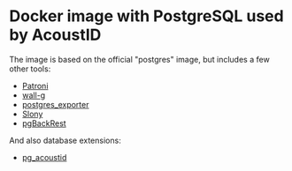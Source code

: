 # Docker image with PostgreSQL used by AcoustID

The image is based on the official "postgres" image, but includes a few other tools:

  * [Patroni](https://github.com/zalando/patroni)
  * [wall-g](https://github.com/wal-g/wal-g)
  * [postgres\_exporter](https://github.com/wrouesnel/postgres_exporter)
  * [Slony](http://www.slony.info/)
  * [pgBackRest](https://pgbackrest.org/)

And also database extensions:

  * [pg\_acoustid](https://github.com/acoustid/pg_acoustid)
